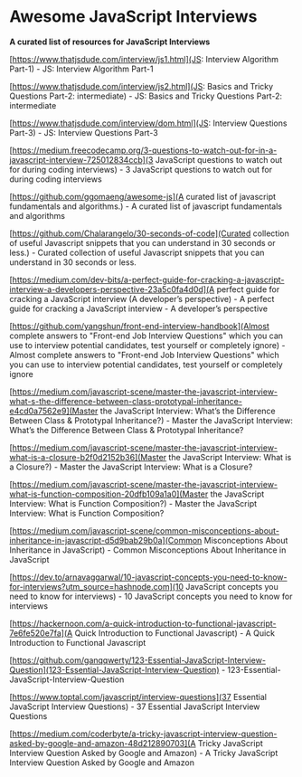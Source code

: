# Awesome JavaScript Interviews

**A curated list of resources for JavaScript Interviews**



[https://www.thatjsdude.com/interview/js1.html](JS: Interview Algorithm Part-1) - JS: Interview Algorithm Part-1

[https://www.thatjsdude.com/interview/js2.html](JS: Basics and Tricky Questions Part-2: intermediate) - JS: Basics and Tricky Questions Part-2: intermediate

[https://www.thatjsdude.com/interview/dom.html](JS: Interview Questions Part-3) - JS: Interview Questions Part-3

[https://medium.freecodecamp.org/3-questions-to-watch-out-for-in-a-javascript-interview-725012834ccb](3 JavaScript questions to watch out for during coding interviews) - 3 JavaScript questions to watch out for during coding interviews

[https://github.com/ggomaeng/awesome-js](A curated list of javascript fundamentals and algorithms.) - A curated list of javascript fundamentals and algorithms

[https://github.com/Chalarangelo/30-seconds-of-code](Curated collection of useful Javascript snippets that you can understand in 30 seconds or less.) - Curated collection of useful Javascript snippets that you can understand in 30 seconds or less.


[https://medium.com/dev-bits/a-perfect-guide-for-cracking-a-javascript-interview-a-developers-perspective-23a5c0fa4d0d](A perfect guide for cracking a JavaScript interview (A developer’s perspective) - A perfect guide for cracking a JavaScript interview - A developer’s perspective


[https://github.com/yangshun/front-end-interview-handbook](Almost complete answers to "Front-end Job Interview Questions" which you can use to interview potential candidates, test yourself or completely ignore) - Almost complete answers to "Front-end Job Interview Questions" which you can use to interview potential candidates, test yourself or completely ignore

[https://medium.com/javascript-scene/master-the-javascript-interview-what-s-the-difference-between-class-prototypal-inheritance-e4cd0a7562e9](Master the JavaScript Interview: What’s the Difference Between Class & Prototypal Inheritance?) - Master the JavaScript Interview: What’s the Difference Between Class & Prototypal Inheritance?

[https://medium.com/javascript-scene/master-the-javascript-interview-what-is-a-closure-b2f0d2152b36](Master the JavaScript Interview: What is a Closure?) - Master the JavaScript Interview: What is a Closure?

[https://medium.com/javascript-scene/master-the-javascript-interview-what-is-function-composition-20dfb109a1a0](Master the JavaScript Interview: What is Function Composition?) - Master the JavaScript Interview: What is Function Composition?

[https://medium.com/javascript-scene/common-misconceptions-about-inheritance-in-javascript-d5d9bab29b0a](Common Misconceptions About Inheritance in JavaScript) - Common Misconceptions About Inheritance in JavaScript

[https://dev.to/arnavaggarwal/10-javascript-concepts-you-need-to-know-for-interviews?utm_source=hashnode.com](10 JavaScript concepts you need to know for interviews) - 10 JavaScript concepts you need to know for interviews

[https://hackernoon.com/a-quick-introduction-to-functional-javascript-7e6fe520e7fa](A Quick Introduction to Functional Javascript) - A Quick Introduction to Functional Javascript

[https://github.com/ganqqwerty/123-Essential-JavaScript-Interview-Question](123-Essential-JavaScript-Interview-Question) - 123-Essential-JavaScript-Interview-Question

[https://www.toptal.com/javascript/interview-questions](37 Essential JavaScript Interview Questions) - 37 Essential JavaScript Interview Questions

[https://medium.com/coderbyte/a-tricky-javascript-interview-question-asked-by-google-and-amazon-48d212890703](A Tricky JavaScript Interview Question Asked by Google and Amazon) - A Tricky JavaScript Interview Question Asked by Google and Amazon

